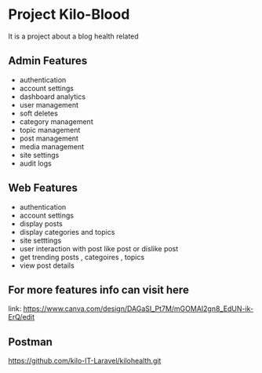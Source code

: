 
# Project Kilo-Blood

It is a project about a blog health related

## Admin Features

- authentication
- account settings
- dashboard analytics
- user management
- soft deletes 
- category management
- topic management
- post management
- media management
- site settings
- audit logs

## Web Features

- authentication
- account settings
- display posts
- display categories and topics
- site setttings
- user interaction with post like post or dislike post
- get trending posts , categoires , topics
- view post details

## For more features info can visit here

link: https://www.canva.com/design/DAGaSI_Pt7M/mGOMAI2gn8_EdUN-ik-ErQ/edit

## Postman

https://github.com/kilo-IT-Laravel/kilohealth.git
